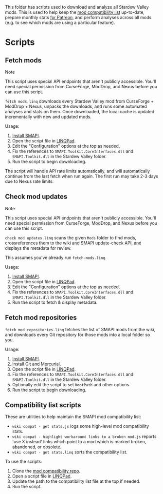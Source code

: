 This folder has scripts used to download and analyze all Stardew Valley mods. This is used to help
keep the [mod compatibility list](https://github.com/Pathoschild/SmapiCompatibilityList) up-to-date,
prepare monthly stats [for Patreon](https://www.patreon.com/pathoschild), and perform analyses
across all mods (e.g. to see which mods are using a particular feature).

# Scripts
## Fetch mods
> [!NOTE]
> This script uses special API endpoints that aren't publicly accessible. You'll need special
> permission from CurseForge, ModDrop, and Nexus before you can use this script.

`fetch mods.linq` downloads every Stardew Valley mod from CurseForge + ModDrop + Nexus, unpacks the
downloads, and runs some automated analyses and stats on them. Once downloaded, the local cache is
updated incrementally with new and updated mods.

Usage:
1. [Install SMAPI](https://smapi.io/).
2. Open the script file in [LINQPad](https://www.linqpad.net).
3. Edit the "Configuration" options at the top as needed.
4. Fix the references to `SMAPI.Toolkit.CoreInterfaces.dll` and `SMAPI.Toolkit.dll` in the Stardew
   Valley folder.
5. Run the script to begin downloading.

The script will handle API rate limits automatically, and will automatically continue from the last
fetch when run again. The first run may take 2-3 days due to Nexus rate limits.

## Check mod updates
> [!NOTE]
> This script uses special API endpoints that aren't publicly accessible. You'll need special
> permission from CurseForge, ModDrop, and Nexus before you can use this script.

`check mod updates.linq` scans the given `Mods` folder to find mods, crossreferences them to
the wiki and SMAPI update-check API, and displays the metadata for review.

This assumes you've already run `fetch-mods.linq`.

Usage:
1. [Install SMAPI](https://smapi.io/).
2. Open the script file in [LINQPad](https://www.linqpad.net).
3. Edit the "Configuration" options at the top as needed.
4. Fix the references to `SMAPI.Toolkit.CoreInterfaces.dll` and `SMAPI.Toolkit.dll` in the Stardew
   Valley folder.
5. Run the script to fetch & display metadata.

## Fetch mod repositories
`fetch mod repositories.linq` fetches the list of SMAPI mods from the wiki, and downloads every
Git repository for those mods into a local folder so you.

Usage:
1. [Install SMAPI](https://smapi.io/).
2. Install [Git](https://git-scm.com) and [Mercurial](https://www.mercurial-scm.org).
3. Open the script file in [LINQPad](https://www.linqpad.net).
4. Fix the references to `SMAPI.Toolkit.CoreInterfaces.dll` and `SMAPI.Toolkit.dll` in the Stardew
   Valley folder.
5. Optionally edit the script to set `RootPath` and other options.
6. Run the script to begin downloading.

## Compatibility list scripts
These are utilities to help maintain the SMAPI mod compatibility list:
* `wiki compat - get stats.js` logs some high-level mod compatibility stats.
* `wiki compat - highlight workaround links to a broken mod.js` reports 'use X instead' links which
  point to a mod which is marked broken, abandoned, or obsolete.
* `wiki compat - get stats.linq` sorts the compatibility list.

To use the scripts:
1. Clone the [mod compatibility repo](https://github.com/Pathoschild/SmapiCompatibilityList).
2. Open a script file in [LINQPad](https://www.linqpad.net).
3. Update the path to the compatibility list file at the top if needed.
4. Run the script.
